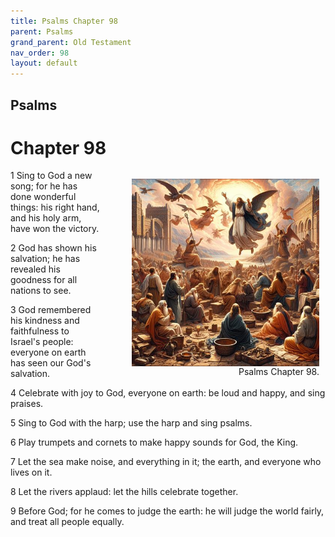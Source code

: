 ```yaml
---
title: Psalms Chapter 98
parent: Psalms
grand_parent: Old Testament
nav_order: 98
layout: default
---
```


## Psalms

# Chapter 98

<figure style="float: right; margin-right: 10px;">
    <img src="/assets/Image/Psalms/500/98.jpg" alt="Psalms Chapter 98" style="width: 300px; height: 300px; float: right;padding-left: 10px;"/>
    <figcaption style="clear: both;text-align: right;">Psalms Chapter 98.</figcaption>
</figure>
1 Sing to God a new song; for he has done wonderful things: his right hand, and his holy arm, have won the victory.

2 God has shown his salvation; he has revealed his goodness for all nations to see.

3 God remembered his kindness and faithfulness to Israel's people: everyone on earth has seen our God's salvation.

4 Celebrate with joy to God, everyone on earth: be loud and happy, and sing praises.

5 Sing to God with the harp; use the harp and sing psalms.

6 Play trumpets and cornets to make happy sounds for God, the King.

7 Let the sea make noise, and everything in it; the earth, and everyone who lives on it.

8 Let the rivers applaud: let the hills celebrate together.

9 Before God; for he comes to judge the earth: he will judge the world fairly, and treat all people equally.


